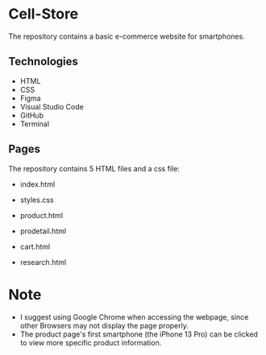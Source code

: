 # Cell-Store

The repository contains a basic e-commerce website for smartphones.

## Technologies

- HTML
- CSS
- Figma
- Visual Studio Code
- GitHub
- Terminal

## Pages
The repository contains 5 HTML files and a css file:
- index.html
- styles.css

- product.html
- prodetail.html
- cart.html
- research.html

# Note
- I suggest using Google Chrome when accessing the webpage, since other Browsers may not display the page properly.
- The product page's first smartphone (the iPhone 13 Pro) can be clicked to view more specific product information.
